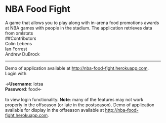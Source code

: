 NBA Food Fight
=================

A game that allows you to play along with in-arena food promotions awards at NBA games with people in the stadium. The application retrieves data from xmlstats
<br />
##Contributors
<br />
Colin Lebens<br />
Ian Forrest<br />
Andrew DuBrock<br />

-------


Demo of application available at <a href="http://nba-food-fight.herokuapp.com">http://nba-food-fight.herokuapp.com</a>. Login with:  <br /><br />->**Username**: lotsa<br /> **Password**: food<-<br /><br /> to view login functionality.
**Note**: many of the features may not work properly in the offseason (or late in the postseason). Demo of application available for display in the offseason available at <a href="http://nba-food-fight.herokuapp.com">http://nba-food-fight.herokuapp.com</a>. 
